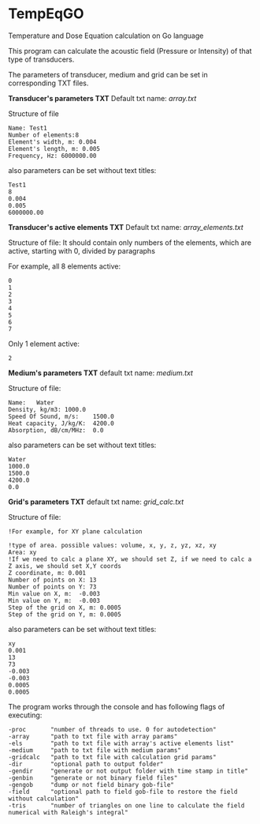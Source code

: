 # TempEqGO
Temperature and Dose Equation calculation on Go language

This program can calculate the acoustic field (Pressure or Intensity) of that type of transducers.

The parameters of transducer, medium and grid can be set in corresponding TXT files.

**Transducer's parameters TXT**
Default txt name: *array.txt*

Structure of file
```
Name: Test1
Number of elements:8
Element's width, m: 0.004
Element's length, m: 0.005
Frequency, Hz: 6000000.00
```
also parameters can be set without text titles:
```
Test1
8
0.004
0.005
6000000.00
```
**Transducer's active elements TXT**
Default txt name: *array_elements.txt*

Structure of file:
It should contain only numbers of the elements, which are active, starting with 0,
divided by paragraphs

For example, all 8 elements active:
```
0
1
2
3
4
5
6
7
```
Only 1 element active:
```
2
```
**Medium's parameters TXT**
default txt name: *medium.txt*

Structure of file:
```
Name:	Water
Density, kg/m3:	1000.0
Speed Of Sound, m/s:	1500.0
Heat capacity, J/kg/K:	4200.0
Absorption, dB/cm/MHz:	0.0
```
also parameters can be set without text titles:
```
Water
1000.0
1500.0
4200.0
0.0
```
**Grid's parameters TXT**
default txt name: *grid_calc.txt*

Structure of file:
```
!For example, for XY plane calculation

!type of area. possible values: volume, x, y, z, yz, xz, xy
Area: xy
!If we need to calc a plane XY, we should set Z, if we need to calc a Z axis, we should set X,Y coords
Z coordinate, m: 0.001
Number of points on X: 13
Number of points on Y: 73
Min value on X, m:	-0.003
Min value on Y, m:	-0.003
Step of the grid on X, m: 0.0005
Step of the grid on Y, m: 0.0005
```
also parameters can be set without text titles:
```
xy
0.001
13
73
-0.003
-0.003
0.0005
0.0005
```

The program works through the console and has following flags of executing:

```
-proc		"number of threads to use. 0 for autodetection"
-array 		"path to txt file with array params"
-els 		"path to txt file with array's active elements list"
-medium 	"path to txt file with medium params"
-gridcalc 	"path to txt file with calculation grid params"
-dir 		"optional path to output folder"
-gendir 	"generate or not output folder with time stamp in title"
-genbin 	"generate or not binary field files"
-gengob 	"dump or not field binary gob-file"
-field 		"optional path to field gob-file to restore the field without calculation"
-tris 		"number of triangles on one line to calculate the field numerical with Raleigh's integral"
```
